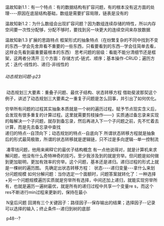温故知新1.1：有一个特点：有的数据结构有扩容问题，有的根本没有这方面的处理----原因在底层结构基础，数组是需要扩容局限，链表是没有的

温故知新1.2：为什么数组会出现扩容问题？因为数组连续存储的特性，所以内存空间要一次性分配够，分配不够时，要找到另一块更大的连续空间来存放数据

温故知新1.3   扩展的思路特点      框架形式的抽象特点（在纷繁复杂的不同中找到不变的东西--学会先舍弃看不重要的一些东西，只看要看到的东西--学会往简单去看，这样会先看到最重要最根本的东西）
思考问题的层级：看能不能分清细节还是框架，这两者分清开
三个方面：存储方式-链式、顺序；基本操作-CRUD；遍历方式：迭代-线性的、递归-非线性的

###### 动态规划问题-p23

​		动态规划三大要素：重叠子问题、最优子结构、状态转移方程
​		借助斐波那契这个例子，讲述了动态规划三大要素之一重复子问题是怎么回事，并引出了如何优化。

​		穷举所有问题的过程其实抽象本质就是一个树的遍历过程。赋予节点现实含义后，会发现有很多重复的计算过程。这里就需要剪枝操作——》实质通过备忘录来实现的
​		每解决一个子问题，就存到备忘录，然后再进入下一个子问题之前，先不忙着去计算，而是先去备忘录中查找	
​		递归的特点--自顶向下；动态规划的特点--自底向下
​		所谓状态转移方程就是抽象后的形式最简极致，所谓的状态转移就是逻辑链，只不过是多向逻辑--单一控制流

​		凑零钱问题，他用来阐释它的最优子结构概念
​		有一点他说得对，就是计算机来求解问题，他没有什么奇特神奇的技巧，至少我涉及到的就是穷举。但问题是如何做到更加聪明，更加有效率的穷举。
​		这个问题，基本还是递归。递归过程的形式上就是一棵树的遍历图。
​		先确定出状态转移方程：
​				状态----递归变量---拿什么来划分问题规模
​				如何分解问题：当你选定一个面额时，问题答案就转化了：一种选择+另一个问题规模
​				遍历实质就是穷举所有选择，中间还加上递归，就能实现穷举所有，也就是遍历一遍树
​				最优，就是所有的递归过程中共享一个变量re s，而这个res不断进行min过程来更新的，保持在最小

​		N皇后问题
​				回溯有三个关键因子：路径因子--保存输出的结果；选择因子--记录可以选择的输入；终止条件--递归到树的底部

​				p48--?





​	